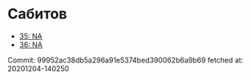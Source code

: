 # Сабитов
- [35: NA](35.md)
- [36: NA](36.md)

Commit: 99952ac38db5a296a91e5374bed390062b6a9b69
 fetched at: 20201204-140250
